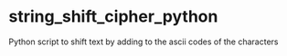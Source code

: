 # string_shift_cipher_python
Python script to shift text by adding to the ascii codes of the characters

